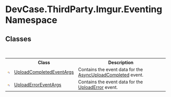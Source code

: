 # DevCase.ThirdParty.Imgur.Eventing Namespace
 




## Classes
&nbsp;<table><tr><th></th><th>Class</th><th>Description</th></tr><tr><td>![Public class](media/pubclass.gif "Public class")</td><td><a href="T_DevCase_ThirdParty_Imgur_Eventing_UploadCompletedEventArgs">UploadCompletedEventArgs</a></td><td>
Contains the event data for the <a href="E_DevCase_ThirdParty_Imgur_ImgurUploader_AsyncUploadCompleted">AsyncUploadCompleted</a> event.</td></tr><tr><td>![Public class](media/pubclass.gif "Public class")</td><td><a href="T_DevCase_ThirdParty_Imgur_Eventing_UploadErrorEventArgs">UploadErrorEventArgs</a></td><td>
Contains the event data for the <a href="E_DevCase_ThirdParty_Imgur_ImgurUploader_UploadError">UploadError</a> event.</td></tr></table>&nbsp;
